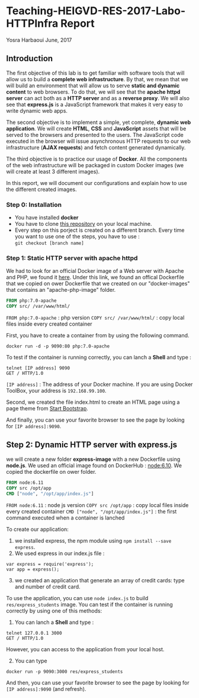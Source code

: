 # Teaching-HEIGVD-RES-2017-Labo-HTTPInfra Report

Yosra Harbaoui
June, 2017

## Introduction
The first objective of this lab is to get familiar with software tools that will allow us to build a **complete web infrastructure**. By 
that, we mean that we will build an environment that will allow us to serve **static and dynamic content** to web browsers. To do that, 
we will see that the **apache httpd server** can act both as a **HTTP server** and as a **reverse proxy**. We will also see 
that **express.js** is a JavaScript framework that makes it very easy to write dynamic web apps.

The second objective is to implement a simple, yet complete, **dynamic web application**. We will create **HTML**, **CSS** and
**JavaScript** assets that will be served to the browsers and presented to the users. The JavaScript code executed in the browser 
will issue asynchronous HTTP requests to our web infrastructure (**AJAX requests**) and fetch content generated dynamically.

The third objective is to practice our usage of **Docker**. All the components of the web infrastructure will be packaged in custom Docker 
images (we will create at least 3 different images).  

In this report, we will document our configurations and explain how to use the different created images.

### Step 0: Installation
* You have installed **docker** 
* You have to clone [this repository](https://github.com/yosra-harbaoui/Teaching-HEIGVD-RES-2017-Labo-HTTPInfra) on your local machine.
* Every step on this porject is created on a different branch. Every time you want to use one of the steps, you have to use :  
`git checkout [branch name]`

### Step 1: Static HTTP server with apache httpd
We had to look for an official Docker image of a Web server with Apache and PHP, we found it [here](https://hub.docker.com/_/php/).
Under this link, we found an offical Dockerfile that we copied on ower Dockerfile that we created on our "docker-images" that 
contains an "apache-php-image" folder.  
```Dockerfile
FROM php:7.0-apache
COPY src/ /var/www/html/
```
`FROM php:7.0-apache` : php version 
`COPY src/ /var/www/html/` :  copy local files inside every created container  

First, you have to create a container from by using the following command.
```run
docker run -d -p 9090:80 php:7.0-apache
```
To test if the container is running correctly, you can lanch a **Shell** and type :
```telnet
telnet [IP address] 9090
GET / HTTP/1.0
```
`[IP address]` : The address of your Docker machine. If you are using Docker ToolBox, your address is `192.168.99.100`.

Second, we created the file index.html to create an HTML page using a page theme from [Start Bootstrap](https://startbootstrap.com/).

And finally, you can use your favorite browser to see the page by looking for `[IP address]:9090`.

## Step 2: Dynamic HTTP server with express.js

we will create a new folder **express-image** with a new Dockerfile using **node.js**. We used an official image found on DockerHub : [node:6.10](https://hub.docker.com/_/node/). We copied the dockerfile on ower folder.
```Dockerfile
FROM node:6.11
COPY src /opt/app
CMD ["node", "/opt/app/index.js"]
```

`FROM node:6.11` : node js version
`COPY src /opt/app` : copy local files inside every created container 
`CMD ["node", "/opt/app/index.js"]` : the first command executed when a container is lanched

To create our application: 
1. we installed express, the npm module using `npm install --save express`. 
2. We used express in our index.js file :
```express
var express = require('express');
var app = express();
```
3. we created an application that generate an array of credit cards: type and number of credit card.

To use the application, you can use `node index.js` to build `res/express_students` image.
You can test if the container is running correctly by using one of this methods:
1. You can lanch a **Shell** and type :
``` telnet
telnet 127.0.0.1 3000
GET / HTTP/1.0
```
However, you can access to the application from your local host.  

2.  You can type 
```run with mapping
docker run -p 9090:3000 res/express_students
```
And then, you can use your favorite browser to see the page by looking for `[IP address]:9090` (and refresh).




